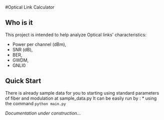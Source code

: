 #Optical Link Calculator

## Who is it
This project is intended to help analyze Optical links' characteristics:
- Power per channel (dBm), 
- SNR (dB), 
- BER, 
- GWDM, 
- GNLI0

## Quick Start
There is already sample data for you to starting using standard parameters of fiber and modulation at sample_data.py
It can be easily run by :
    * using the command ```python main.py``` 

*Documentation under construction...*
